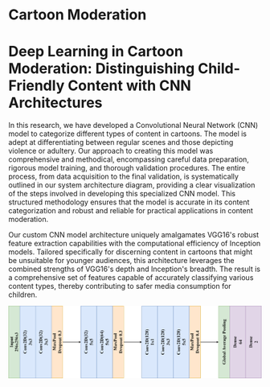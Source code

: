 # Cartoon Moderation
# Deep Learning in Cartoon Moderation: Distinguishing Child-Friendly Content with CNN Architectures

In this research, we have developed a Convolutional Neural Network (CNN) model to
categorize different types of content in cartoons. The model is adept at differentiating
between regular scenes and those depicting violence or adultery. Our approach to
creating this model was comprehensive and methodical, encompassing careful data
preparation, rigorous model training, and thorough validation procedures. The entire
process, from data acquisition to the final validation, is systematically outlined in our
system architecture diagram, providing a clear visualization of the steps involved in
developing this specialized CNN model. This structured methodology ensures that the
model is accurate in its content categorization and robust and reliable for practical
applications in content moderation.

Our custom CNN model architecture uniquely amalgamates VGG16's robust feature
extraction capabilities with the computational efficiency of Inception models.
Tailored specifically for discerning content in cartoons that might be unsuitable for
younger audiences, this architecture leverages the combined strengths of VGG16's
depth and Inception's breadth. The result is a comprehensive set of features capable of 
accurately classifying various content types, thereby contributing to safer media consumption for children.


![Proposed CNN](ProposedCNN.drawio.png)



